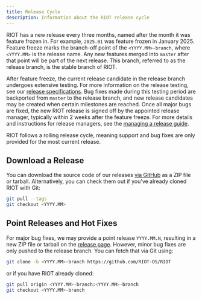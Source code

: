 ```yaml
---
title: Release Cycle
description: Information about the RIOT release cycle
---
```


RIOT has a new release every three months, named after the month it was feature frozen in.
For example, `2025.01` was feature frozen in January 2025. Feature freeze marks
the branch-off point of the `<YYYY.MM>-branch`, where `<YYYY.MM>` is the release name.
Any new features merged into `master` after that point will be part of the next release.
This branch, referred to as the release branch, is the stable branch of RIOT.

After feature freeze, the current release candidate in the release branch undergoes extensive testing.
For more information on the release testing, see our
[release specifications](https://github.com/RIOT-OS/Release-Specs). Bug fixes made during this testing period
are backported from `master` to the release branch, and new release candidates may be created
when certain milestones are reached. Once all major bugs are fixed, the new RIOT release
is signed off by the appointed release manager, typically within 2 weeks after the feature freeze.
For more details and instructions for release managers, see the
[managing a release guide](https://guide.riot-os.org/misc/managing-a-release/).

RIOT follows a rolling release cycle, meaning support and bug fixes are only provided
for the most current release.

## Download a Release

You can download the source code of our releases
[via GitHub](https://github.com/RIOT-OS/RIOT/releases) as a ZIP file or tarball.
Alternatively, you can check them out if you've already cloned RIOT with Git:

```bash
git pull --tags
git checkout <YYYY.MM>
```

## Point Releases and Hot Fixes

For major bug fixes, we may provide a point release `YYYY.MM.N`, resulting in a new ZIP file
or tarball on the [release page](https://github.com/RIOT-OS/RIOT/releases). However,
minor bug fixes are only pushed to the release branch. You can fetch that via Git using:

```bash
git clone -b <YYYY.MM>-branch https://github.com/RIOT-OS/RIOT
```

or if you have RIOT already cloned:

```bash
git pull origin <YYYY.MM>-branch:<YYYY.MM>-branch
git checkout <YYYY.MM>-branch
```
